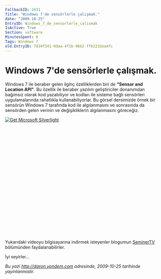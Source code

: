 ```yaml
---
FallbackID: 2431
Title: "Windows 7'de sensörlerle çalışmak."
date: "2009-10-25"
EntryID: Windows_7_de_sensorlerle_calismak
IsActive: True
Section: software
MinutesSpent: 0
Tags: Windows 7
old.EntryID: 7834f341-0daa-4f1b-9662-ff61232ea4fc
---
```

# Windows 7'de sensörlerle çalışmak.
Windows 7 ile beraber gelen ilginç özelliklerden biri de **"Sensor and
Location API"**. Bu özellik ile beraber yazılım geliştiriciler
donanımdan bağımsız olarak kod yazabiliyor ve kodları ile sisteme bağlı
sensörleri uygulamalarında rahatlıkla kullanabiliyorlar. Bu görsel
dersimizde örnek bir sensörün Windows 7 tarafında kod ile algılanmasını
ve sonrasında da sensörden gelen verinin ve değişikliklerin
algılanmasını göreceğiz.

<div style="width:512px;height:384px;">

[![Get Microsoft
Silverlight](http://go2.microsoft.com/fwlink/?LinkId=108181)](http://go2.microsoft.com/fwlink/?LinkID=124807)

</div>

Yukarıdaki videoyu bilgisayarına indirmek isteyenler blogumun
[SeminerTV](http://daron.yondem.com/tr/formatpage.aspx?path=seminertv.format.html#GorselDersler)
bölümünden faydalanabilirler.

İyi seyirler...



*Bu yazi http://daron.yondem.com adresinde, 2009-10-25 tarihinde yayinlanmistir.*
